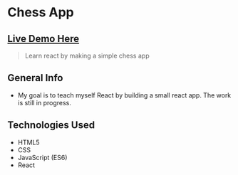 # Chess App

## [Live Demo Here]()

> Learn react by making a simple chess app
> 
## General Info

- My goal is to teach myself React by building a small react app. The work is still in progress. 


## Technologies Used

- HTML5
- CSS
- JavaScript (ES6)
- React
  

